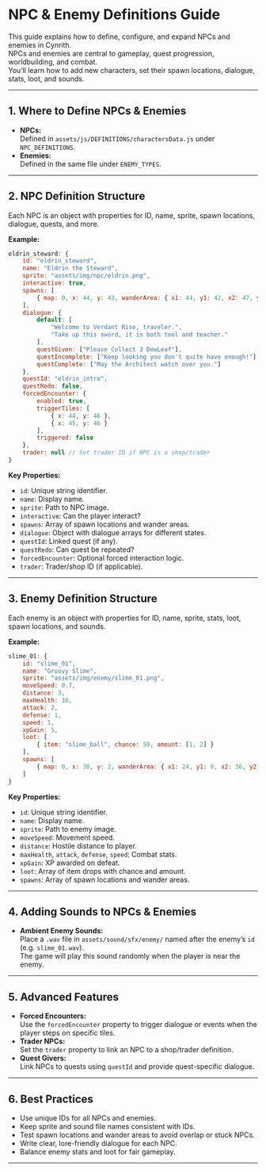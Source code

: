 # NPC & Enemy Definitions Guide

This guide explains how to define, configure, and expand NPCs and enemies in Cynrith.  
NPCs and enemies are central to gameplay, quest progression, worldbuilding, and combat.  
You’ll learn how to add new characters, set their spawn locations, dialogue, stats, loot, and sounds.

---

## 1. Where to Define NPCs & Enemies

- **NPCs:**  
  Defined in `assets/js/DEFINITIONS/charactersData.js` under `NPC_DEFINITIONS`.
- **Enemies:**  
  Defined in the same file under `ENEMY_TYPES`.

---

## 2. NPC Definition Structure

Each NPC is an object with properties for ID, name, sprite, spawn locations, dialogue, quests, and more.

**Example:**
```javascript
eldrin_steward: {
    id: "eldrin_steward",
    name: "Eldrin the Steward",
    sprite: "assets/img/npc/eldrin.png",
    interactive: true,
    spawns: [
        { map: 0, x: 44, y: 43, wanderArea: { x1: 44, y1: 42, x2: 47, y2: 48 } }
    ],
    dialogue: {
        default: [
            "Welcome to Verdant Rise, traveler.",
            "Take up this sword, it is both tool and teacher."
        ],
        questGiven: ["Please Collect 3 DewLeaf"],
        questIncomplete: ["Keep looking you don't quite have enough!"]
        questComplete: ["May the Architect watch over you."]
    },
    questId: "eldrin_intro",
    questRedo: false,
    forcedEncounter: {
        enabled: true,
        triggerTiles: [
            { x: 44, y: 46 },
            { x: 45, y: 46 }
        ],
        triggered: false
    },
    trader: null // Set trader ID if NPC is a shop/trader
}
```

**Key Properties:**
- `id`: Unique string identifier.
- `name`: Display name.
- `sprite`: Path to NPC image.
- `interactive`: Can the player interact?
- `spawns`: Array of spawn locations and wander areas.
- `dialogue`: Object with dialogue arrays for different states.
- `questId`: Linked quest (if any).
- `questRedo`: Can quest be repeated?
- `forcedEncounter`: Optional forced interaction logic.
- `trader`: Trader/shop ID (if applicable).

---

## 3. Enemy Definition Structure

Each enemy is an object with properties for ID, name, sprite, stats, loot, spawn locations, and sounds.

**Example:**
```javascript
slime_01: {
    id: "slime_01",
    name: "Groovy Slime",
    sprite: "assets/img/enemy/slime_01.png",
    moveSpeed: 0.7,
    distance: 3,
    maxHealth: 10,
    attack: 2,
    defense: 1,
    speed: 1,
    xpGain: 5,
    loot: [
        { item: "slime_ball", chance: 50, amount: [1, 2] }
    ],
    spawns: [
        { map: 0, x: 30, y: 2, wanderArea: { x1: 24, y1: 0, x2: 36, y2: 5 } }
    ]
}
```

**Key Properties:**
- `id`: Unique string identifier.
- `name`: Display name.
- `sprite`: Path to enemy image.
- `moveSpeed`: Movement speed.
- `distance`: Hostile distance to player.
- `maxHealth`, `attack`, `defense`, `speed`: Combat stats.
- `xpGain`: XP awarded on defeat.
- `loot`: Array of item drops with chance and amount.
- `spawns`: Array of spawn locations and wander areas.

---

## 4. Adding Sounds to NPCs & Enemies

- **Ambient Enemy Sounds:**  
  Place a `.wav` file in `assets/sound/sfx/enemy/` named after the enemy’s `id` (e.g. `slime_01.wav`).  
  The game will play this sound randomly when the player is near the enemy.

---

## 5. Advanced Features

- **Forced Encounters:**  
  Use the `forcedEncounter` property to trigger dialogue or events when the player steps on specific tiles.
- **Trader NPCs:**  
  Set the `trader` property to link an NPC to a shop/trader definition.
- **Quest Givers:**  
  Link NPCs to quests using `questId` and provide quest-specific dialogue.

---

## 6. Best Practices

- Use unique IDs for all NPCs and enemies.
- Keep sprite and sound file names consistent with IDs.
- Test spawn locations and wander areas to avoid overlap or stuck NPCs.
- Write clear, lore-friendly dialogue for each NPC.
- Balance enemy stats and loot for fair gameplay.

---
